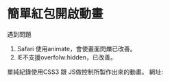 # 簡單紅包開啟動畫

遇到問題
1. Safari 使用animate，會使畫面閃爍已改善。
2. IE不支援overfolw:hidden，已改善。

單純紀錄使用CSS3 跟 JS做控制所製作出來的動畫。
網址:
